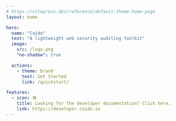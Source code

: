 ```yaml
---
# https://vitepress.dev/reference/default-theme-home-page
layout: home

hero:
  name: "Caido"
  text: "A lightweight web security auditing toolkit"
  image:
    src: /logo.png
    "no-shadow": true

  actions:
    - theme: brand
      text: Get Started
      link: /quickstart/

features:
  - icon: 🛠️
    title: Looking for the developer documentation? Click here.
    link: https://developer.caido.io
---
```

